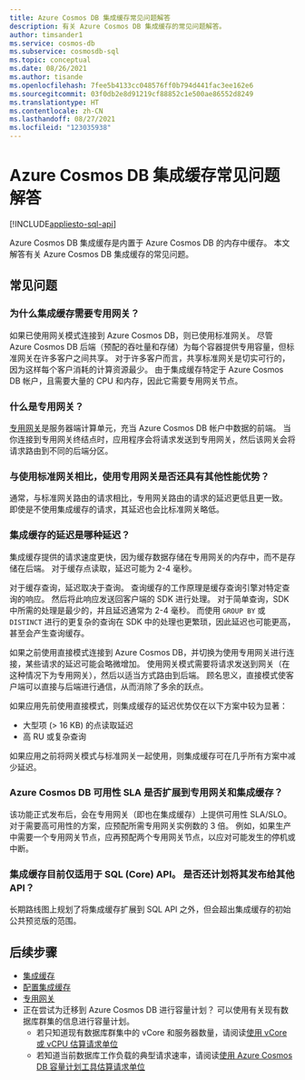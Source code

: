 ```yaml
---
title: Azure Cosmos DB 集成缓存常见问题解答
description: 有关 Azure Cosmos DB 集成缓存的常见问题解答。
author: timsander1
ms.service: cosmos-db
ms.subservice: cosmosdb-sql
ms.topic: conceptual
ms.date: 08/26/2021
ms.author: tisande
ms.openlocfilehash: 7fee5b4133cc048576ff0b794d441fac3ee162e6
ms.sourcegitcommit: 03f0db2e8d91219cf88852c1e500ae86552d8249
ms.translationtype: HT
ms.contentlocale: zh-CN
ms.lasthandoff: 08/27/2021
ms.locfileid: "123035938"
---
```

# <a name="azure-cosmos-db-integrated-cache-frequently-asked-questions"></a>Azure Cosmos DB 集成缓存常见问题解答
[!INCLUDE[appliesto-sql-api](includes/appliesto-sql-api.md)]

Azure Cosmos DB 集成缓存是内置于 Azure Cosmos DB 的内存中缓存。 本文解答有关 Azure Cosmos DB 集成缓存的常见问题。

## <a name="frequently-asked-questions"></a>常见问题

### <a name="why-does-the-integrated-cache-require-a-dedicated-gateway"></a>为什么集成缓存需要专用网关？

如果已使用网关模式连接到 Azure Cosmos DB，则已使用标准网关。 尽管 Azure Cosmos DB 后端（预配的吞吐量和存储）为每个容器提供专用容量，但标准网关在许多客户之间共享。 对于许多客户而言，共享标准网关是切实可行的，因为这样每个客户消耗的计算资源最少。 由于集成缓存特定于 Azure Cosmos DB 帐户，且需要大量的 CPU 和内存，因此它需要专用网关节点。

### <a name="what-is-a-dedicated-gateway"></a>什么是专用网关？

[专用网关](dedicated-gateway.md)是服务器端计算单元，充当 Azure Cosmos DB 帐户中数据的前端。 当你连接到专用网关终结点时，应用程序会将请求发送到专用网关，然后该网关会将请求路由到不同的后端分区。

### <a name="does-using-the-dedicated-gateway-offer-any-other-performance-benefits-over-using-the-standard-gateway"></a>与使用标准网关相比，使用专用网关是否还具有其他性能优势？

通常，与标准网关路由的请求相比，专用网关路由的请求的延迟更低且更一致。 即使是不使用集成缓存的请求，其延迟也会比标准网关略低。

### <a name="what-kind-of-latency-should-i-expect-from-the-integrated-cache"></a>集成缓存的延迟是哪种延迟？

集成缓存提供的请求速度更快，因为缓存数据存储在专用网关的内存中，而不是存储在后端。 对于缓存点读取，延迟可能为 2-4 毫秒。

对于缓存查询，延迟取决于查询。 查询缓存的工作原理是缓存查询引擎对特定查询的响应。 然后将此响应发送回客户端的 SDK 进行处理。 对于简单查询，SDK 中所需的处理是最少的，并且延迟通常为 2-4 毫秒。 而使用 `GROUP BY` 或 `DISTINCT` 进行的更复杂的查询在 SDK 中的处理也更繁琐，因此延迟也可能更高，甚至会产生查询缓存。

如果之前使用直接模式连接到 Azure Cosmos DB，并切换为使用专用网关进行连接，某些请求的延迟可能会略微增加。 使用网关模式需要将请求发送到网关（在这种情况下为专用网关），然后以适当方式路由到后端。 顾名思义，直接模式使客户端可以直接与后端进行通信，从而消除了多余的跃点。 

如果应用先前使用直接模式，则集成缓存的延迟优势仅在以下方案中较为显著：

- 大型项 (> 16 KB) 的点读取延迟
- 高 RU 或复杂查询

如果应用之前将网关模式与标准网关一起使用，则集成缓存可在几乎所有方案中减少延迟。 

### <a name="does-the-azure-cosmos-db-availability-sla-extend-to-the-dedicated-gateway-and-integrated-cache"></a>Azure Cosmos DB 可用性 SLA 是否扩展到专用网关和集成缓存？

该功能正式发布后，会在专用网关（即也在集成缓存）上提供可用性 SLA/SLO。 对于需要高可用性的方案，应预配所需专用网关实例数的 3 倍。 例如，如果生产中需要一个专用网关节点，应再预配两个专用网关节点，以应对可能发生的停机或中断。

### <a name="the-integrated-cache-is-only-available-for-sql-core-api-right-now-are-you-planning-on-releasing-it-for-other-apis-as-well"></a>集成缓存目前仅适用于 SQL (Core) API。 是否还计划将其发布给其他 API？

长期路线图上规划了将集成缓存扩展到 SQL API 之外，但会超出集成缓存的初始公共预览版的范围。

## <a name="next-steps"></a>后续步骤

- [集成缓存](integrated-cache.md)
- [配置集成缓存](how-to-configure-integrated-cache.md)
- [专用网关](dedicated-gateway.md)
- 正在尝试为迁移到 Azure Cosmos DB 进行容量计划？ 可以使用有关现有数据库群集的信息进行容量计划。
    - 若只知道现有数据库群集中的 vCore 和服务器数量，请阅读[使用 vCore 或 vCPU 估算请求单位](convert-vcore-to-request-unit.md) 
    - 若知道当前数据库工作负载的典型请求速率，请阅读[使用 Azure Cosmos DB 容量计划工具估算请求单位](estimate-ru-with-capacity-planner.md)